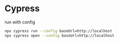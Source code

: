# Cypress

run with config
```bash
npx cypress run --config baseUrl=http://localhost
npx cypress open --config baseUrl=http://localhost
```

